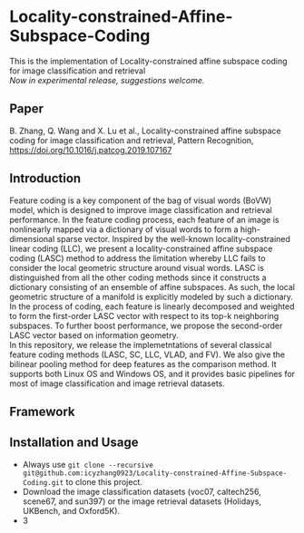 # Locality-constrained-Affine-Subspace-Coding
This is the implementation of Locality-constrained affine subspace coding for image classification and retrieval  
_Now in experimental release, suggestions welcome._  
## Paper    
B. Zhang, Q. Wang and X. Lu et al., Locality-constrained affine subspace coding for image classification and retrieval, Pattern Recognition, https://doi.org/10.1016/j.patcog.2019.107167    
## Introduction    
Feature coding is a key component of the bag of visual words (BoVW) model, which is designed to improve image classification and retrieval performance. In the feature coding process, each feature of an image is nonlinearly mapped via a dictionary of visual words to form a high-dimensional sparse vector. Inspired by the well-known locality-constrained linear coding (LLC), we present a locality-constrained affine subspace coding (LASC) method to address the limitation whereby LLC fails to consider the local geometric structure around visual words. LASC is distinguished from all the other coding methods since it constructs a dictionary consisting of an ensemble of affine subspaces. As such, the local geometric structure of a manifold is explicitly modeled by such a dictionary. In the process of coding, each feature is linearly decomposed and weighted to form the first-order LASC vector with respect to its top-k neighboring subspaces. To further boost performance, we propose the second-order LASC vector based on information geometry.       
In this repository, we release the implemetntations of several classical feature coding methods (LASC, SC, LLC, VLAD, and FV). We also give the bilinear pooling method for deep features as the comparison method. It supports both Linux OS and Windows OS, and it provides basic pipelines for most of image classification and image retrieval datasets.    
## Framework  
## Installation and Usage  
* Always use `git clone --recursive git@github.com:icyzhang0923/Locality-constrained-Affine-Subspace-Coding.git` to clone this project.  
* Download the image classification datasets (voc07, caltech256, scene67, and sun397) or the image retrieval datasets (Holidays, UKBench, and Oxford5K).   
* 3





